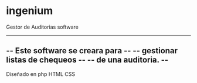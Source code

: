 # ingenium
Gestor de Auditorias software

----------------------------------
-- Este software se creara para --
-- gestionar listas de chequeos --
-- de una auditoria.            --
----------------------------------

Diseñado en php HTML CSS
